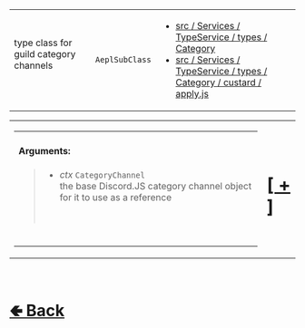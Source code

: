 <table>
<tr><td>

type class for guild category channels<br>
<br>
</td><td> 

`AeplSubClass`

</td><td>

- [src / Services / TypeService / types / Category](https://github.com/paishee/noscord.js/tree/main/src/Services/TypeService/types/Category)
- [src / Services / TypeService / types / Category / custard / apply.js](https://github.com/paishee/noscord.js/tree/main/src/Services/TypeService/types/Category/custard/apply.js)

</td></tr>

</table>

<table><tr><td><table><tr><td>

#### Arguments:
> - *ctx* `CategoryChannel`<br>
> the base Discord.JS category channel object for it to use as a reference
> <br>

<br>

</td></tr></table></td><td>

# [[ + ]](https://github.com/paishee/noscord.js/wiki/Category-Elements)

</td></tr></table>


<br> <h1> [🢀 Back](https://github.com/paishee/noscord.js/wiki/Types) </h1>
